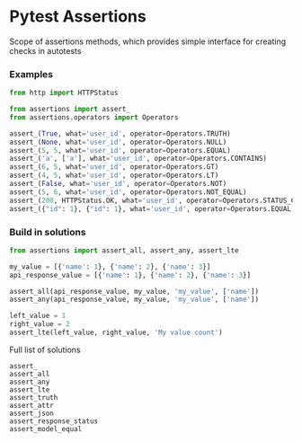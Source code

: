 # Pytest Assertions

Scope of assertions methods, which provides simple interface for creating checks in autotests

### Examples

```python
from http import HTTPStatus

from assertions import assert_
from assertions.operators import Operators

assert_(True, what='user_id', operator=Operators.TRUTH)
assert_(None, what='user_id', operator=Operators.NULL)
assert_(5, 5, what='user_id', operator=Operators.EQUAL)
assert_('a', ['a'], what='user_id', operator=Operators.CONTAINS)
assert_(6, 5, what='user_id', operator=Operators.GT)
assert_(4, 5, what='user_id', operator=Operators.LT)
assert_(False, what='user_id', operator=Operators.NOT)
assert_(5, 6, what='user_id', operator=Operators.NOT_EQUAL)
assert_(200, HTTPStatus.OK, what='user_id', operator=Operators.STATUS_CODE)
assert_({"id": 1}, {"id": 1}, what='user_id', operator=Operators.EQUAL)
```

### Build in solutions

```python
from assertions import assert_all, assert_any, assert_lte

my_value = [{'name': 1}, {'name': 2}, {'name': 3}]
api_response_value = [{'name': 1}, {'name': 2}, {'name': 3}]

assert_all(api_response_value, my_value, 'my_value', ['name'])
assert_any(api_response_value, my_value, 'my_value', ['name'])

left_value = 1
right_value = 2
assert_lte(left_value, right_value, 'My value count')
```

Full list of solutions

```
assert_
assert_all
assert_any
assert_lte
assert_truth
assert_attr
assert_json
assert_response_status
assert_model_equal
```
